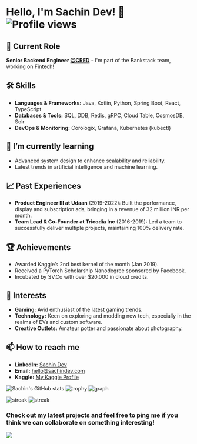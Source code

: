 # Hello, I'm Sachin Dev! 👋 ![Profile views](https://komarev.com/ghpvc/?username=heysachin)

## 💼 Current Role
**Senior Backend Engineer [@CRED](https://cred.club)** - I'm part of the Bankstack team, working on Fintech!

## 🛠 Skills
- **Languages & Frameworks:** Java, Kotlin, Python, Spring Boot, React, TypeScript
- **Databases & Tools:** SQL, DDB, Redis, gRPC, Cloud Table, CosmosDB, Solr
- **DevOps & Monitoring:** Corologix, Grafana, Kubernetes (kubectl)

## 🌱 I’m currently learning
- Advanced system design to enhance scalability and reliability.
- Latest trends in artificial intelligence and machine learning.

## 📈 Past Experiences
- **Product Engineer III at Udaan** (2019-2022): Built the performance, display and subscription ads, bringing in a revenue of 32 million INR per month. 
- **Team Lead & Co-Founder at Tricodia Inc** (2016-2019): Led a team to successfully deliver multiple projects, maintaining 100% delivery rate.

## 🏆 Achievements
- Awarded Kaggle’s 2nd best kernel of the month (Jan 2019).
- Received a PyTorch Scholarship Nanodegree sponsored by Facebook.
- Incubated by SV.Co with over $20,000 in cloud credits.

## 👀 Interests
- **Gaming:** Avid enthusiast of the latest gaming trends.
- **Technology:** Keen on exploring and modding new tech, especially in the realms of EVs and custom software.
- **Creative Outlets:** Amateur potter and passionate about photography.

## 📫 How to reach me
- **LinkedIn:** [Sachin Dev](https://linkedin.com/in/sachin-dev)
- **Email:** [hello@sachindev.com](mailto:hello@sachindev.com)
- **Kaggle:** [My Kaggle Profile](https://www.kaggle.com/devilsknight)

![Sachin's GitHub stats](https://github-readme-stats.vercel.app/api?username=heysachin&show_icons=true)
![trophy](https://github-profile-trophy.vercel.app/?username=heysachin&no-bg=true&no-frame=true&column=4&theme=algolia)
![graph](https://github-readme-activity-graph.vercel.app/graph?username=heysachin&bg_color=0000000&color=2980b9&line=2980b9&point=27ae60&area_color=2980b9&area=true&hide_border=true)

![streak](https://github-contributor-stats.vercel.app/api?username=heysachin&title_color=3498db&text_color=2ecc71&icon_color=3498db&bg_color=00000000&hide_border=true&show_icons=true&include_all_commits=true&count_private=true&disable_animations=true)
![streak](https://streak-stats.demolab.com/?user=heysachin&hide_border=true&background=00000000&border=2980b9&stroke=2980b9&ring=27ae60&fire=27ae60&currStreakNum=2980b9&sideNums=2980b9&currStreakLabel=2980b9&sideLabels=2980b9&dates=2980b9)

### Check out my latest projects and feel free to ping me if you think we can collaborate on something interesting!

![](https://hit.yhype.me/github/profile?user_id=20176458)